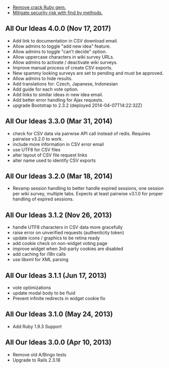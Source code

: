  * [Remove crack Ruby gem.](https://github.com/allourideas/allourideas.org/pull/50)
 * [Mitigate security risk with find by methods.](https://github.com/allourideas/allourideas.org/pull/49)

## All Our Ideas 4.0.0 (Nov 17, 2017)

 * Add link to documentation in CSV download email.
 * Allow admins to toggle "add new idea" feature.
 * Allow admins to toggle "can't decide" option.
 * Allow uppercase characters in wiki survey URLs.
 * Allow admins to activate / deactivate wiki surveys.
 * Improve manual process of create CSV exports.
 * New spammy looking surveys are set to pending and must be approved.
 * Allow admins to hide results.
 * Add translations for: Czech, Japanese, Indonesian
 * Add guide for each vote option.
 * Add links to similar ideas in new idea email.
 * Add better error handling for Ajax requests.
 * upgrade Bootstrap to 2.3.2 (deployed 2014-04-07T14:22:32Z)

## All Our Ideas 3.3.0 (Mar 31, 2014) ###
 * check for CSV data via pairwise API call instead of redis. Requires pairwise v3.2.0 to work.
 * include more information in CSV error email
 * use UTF8 for CSV files
 * alter layout of CSV file request links
 * alter name used to identify CSV exports

## All Our Ideas 3.2.0 (Mar 18, 2014) ###
 * Revamp session handling to better handle expired sessions, one session per wiki survey, multiple tabs. Expects at least pairwise v3.1.0 for proper handling of expired sessions.

## All Our Ideas 3.1.2 (Nov 26, 2013) ###
 * handle UTF8 characters in CSV data more gracefully
 * raise error on unverified requests (authenticity token)
 * update icons / graphics to be retina ready
 * add cookie check on non-widget voting page
 * improve widget when 3rd-party cookies are disabled
 * add caching for i18n calls
 * use libxml for XML parsing

## All Our Ideas 3.1.1 (Jun 17, 2013) ###
 * vote optimizations
 * update modal body to be fluid
 * Prevent infinite redirects in widget cookie fix
## All Our Ideas 3.1.0 (May 24, 2013) ###
 * Add Ruby 1.9.3 Support

## All Our Ideas 3.0.0 (Apr 10, 2013) ###
 * Remove old A/Bingo tests
 * Upgrade to Rails 2.3.18
